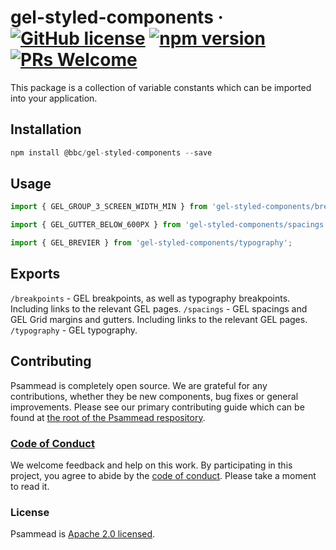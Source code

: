 # gel-styled-components &middot; [![GitHub license](https://img.shields.io/badge/license-Apache%202.0-blue.svg)](https://github.com/BBC-News/psammead/blob/latest/LICENSE) [![npm version](https://img.shields.io/npm/v/@bbc/gel-styled-components.svg)](https://www.npmjs.com/package/@bbc/gel-styled-components) [![PRs Welcome](https://img.shields.io/badge/PRs-welcome-brightgreen.svg)](https://reactjs.org/docs/how-to-contribute.html#your-first-pull-request)

This package is a collection of variable constants which can be imported into your application.

## Installation

```jsx
npm install @bbc/gel-styled-components --save
```

## Usage

```jsx
import { GEL_GROUP_3_SCREEN_WIDTH_MIN } from 'gel-styled-components/breakpoints';

import { GEL_GUTTER_BELOW_600PX } from 'gel-styled-components/spacings';

import { GEL_BREVIER } from 'gel-styled-components/typography';
```

## Exports

`/breakpoints` - GEL breakpoints, as well as typography breakpoints. Including links to the relevant GEL pages.
`/spacings` - GEL spacings and GEL Grid margins and gutters. Including links to the relevant GEL pages.
`/typography` - GEL typography.

## Contributing

Psammead is completely open source. We are grateful for any contributions, whether they be new components, bug fixes or general improvements. Please see our primary contributing guide which can be found at [the root of the Psammead respository](https://github.com/BBC-News/psammead/blob/latest/CONTRIBUTING.md).

### [Code of Conduct](https://github.com/BBC-News/psammead/blob/latest/CODE_OF_CONDUCT.md)

We welcome feedback and help on this work. By participating in this project, you agree to abide by the [code of conduct](https://github.com/BBC-News/psammead/blob/latest/CODE_OF_CONDUCT.md). Please take a moment to read it.

### License

Psammead is [Apache 2.0 licensed](https://github.com/BBC-News/psammead/blob/latest/LICENSE).
